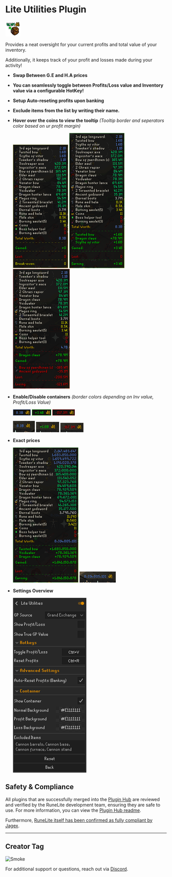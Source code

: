 
# Lite Utilities Plugin

![icon.png](icon.png)

Provides a neat oversight for your current profits and total value of your inventory.

Additionally, it keeps track of your profit and losses made during your activity!

- **Swap Between G.E and H.A prices**
- **You can seamlessly toggle between Profits/Loss value and Inventory value via a configurable HotKey!**
- **Setup Auto-reseting profits upon banking**
- **Exclude items from the list by writing their name.**

- **Hover over the coins to view the tooltip** *(Tooltip border and seperators color based on ur profit margin)*

  ![img.png](README_IMAGES/img11.png) ![img_1.png](README_IMAGES/img_1.png) ![img_4.png](README_IMAGES/img_4.png) 


- **Enable/Disable containers** *(border colors depending on Inv value, Profit/Loss Value)*

  ![img_3.png](README_IMAGES/img_3.png) ![img_2.png](README_IMAGES/img_2.png) ![img_5.png](README_IMAGES/img_5.png)

  ![img_8.png](README_IMAGES/img_8.png) ![img_7.png](README_IMAGES/img_7.png) ![img_6.png](README_IMAGES/img_6.png) 

- **Exact prices**

  ![img_9.png](README_IMAGES/img_9.png) ![img_10.png](README_IMAGES/img_12.png)

- **Settings Overview**

  ![img.png](README_IMAGES/img.png)

## **Safety & Compliance**

All plugins that are successfully merged into the [Plugin Hub](https://github.com/runelite/plugin-hub) are reviewed and verified by the RuneLite development team, ensuring they are safe to use. For more information, you can view the [Plugin Hub readme](https://github.com/runelite/plugin-hub#Reviewing).

Furthermore, [RuneLite itself has been confirmed as fully compliant by Jagex](https://secure.runescape.com/m=news/a=13/another-message-about-unofficial-clients?oldschool=1).

---

## **Creator Tag**
![Smoke](https://i.ibb.co/PTYfzqB/Rune-LITE-By-Smoke.png)

For additional support or questions, reach out via [Discord](https://discord.gg/RQ9H9naf7E).